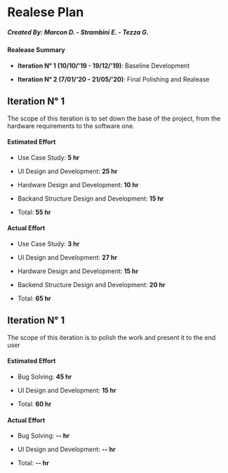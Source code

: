 # Realese Plan

##### Created By: Marcon D. - Strambini E. - Tezza G.

#### Realease Summary

- **Iteration N° 1 (10/10/'19 - 19/12/'19)**: Baseline Development

- **Iteration N° 2 (7/01/'20 - 21/05/'20)**: Final Polishing and Realease

## Iteration N° 1

The scope of this iteration is to set down the base of the project, from the hardware requirements to the software one.

#### Estimated Effort 

- Use Case Study: **5 hr** 

- UI Design and Development: **25 hr**

- Hardware Design and Development: **10 hr**

- Backand Structure Design and Development: **15 hr**

- Total: **55 hr**

#### Actual Effort 

- Use Case Study: **3 hr** 

- UI Design and Development: **27 hr**

- Hardware Design and Development: **15 hr**

- Backend Structure Design and Development: **20 hr**

- Total: **65 hr**


## Iteration N° 1

The scope of this iteration is to polish the work and present it to the end user

#### Estimated Effort 

- Bug Solving: **45 hr** 

- UI Design and Development: **15 hr**


- Total: **60 hr**

#### Actual Effort 

- Bug Solving: **-- hr** 

- UI Design and Development: **-- hr**


- Total: **-- hr**
